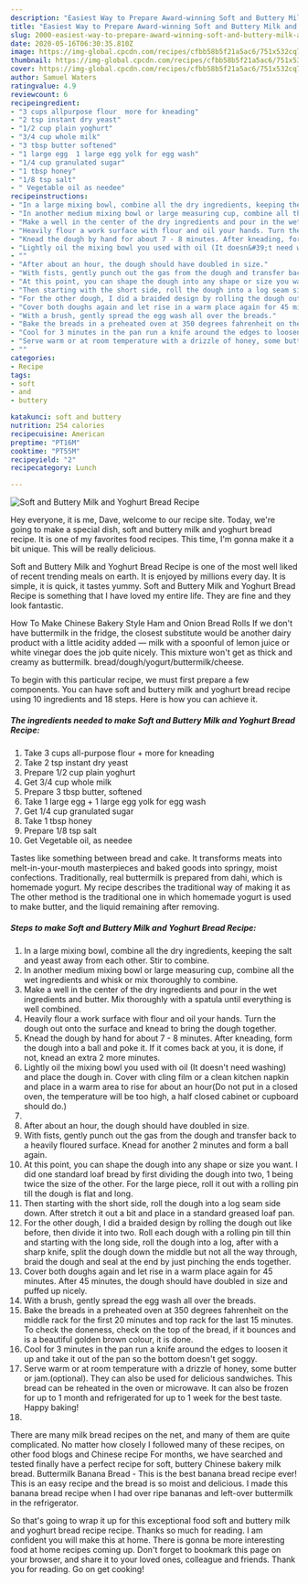 ```yaml
---
description: "Easiest Way to Prepare Award-winning Soft and Buttery Milk and Yoghurt Bread Recipe"
title: "Easiest Way to Prepare Award-winning Soft and Buttery Milk and Yoghurt Bread Recipe"
slug: 2000-easiest-way-to-prepare-award-winning-soft-and-buttery-milk-and-yoghurt-bread-recipe
date: 2020-05-16T06:30:35.810Z
image: https://img-global.cpcdn.com/recipes/cfbb58b5f21a5ac6/751x532cq70/soft-and-buttery-milk-and-yoghurt-bread-recipe-recipe-main-photo.jpg
thumbnail: https://img-global.cpcdn.com/recipes/cfbb58b5f21a5ac6/751x532cq70/soft-and-buttery-milk-and-yoghurt-bread-recipe-recipe-main-photo.jpg
cover: https://img-global.cpcdn.com/recipes/cfbb58b5f21a5ac6/751x532cq70/soft-and-buttery-milk-and-yoghurt-bread-recipe-recipe-main-photo.jpg
author: Samuel Waters
ratingvalue: 4.9
reviewcount: 6
recipeingredient:
- "3 cups allpurpose flour  more for kneading"
- "2 tsp instant dry yeast"
- "1/2 cup plain yoghurt"
- "3/4 cup whole milk"
- "3 tbsp butter softened"
- "1 large egg  1 large egg yolk for egg wash"
- "1/4 cup granulated sugar"
- "1 tbsp honey"
- "1/8 tsp salt"
- " Vegetable oil as needee"
recipeinstructions:
- "In a large mixing bowl, combine all the dry ingredients, keeping the salt and yeast away from each other. Stir to combine."
- "In another medium mixing bowl or large measuring cup, combine all the wet ingredients and whisk or mix thoroughly to combine."
- "Make a well in the center of the dry ingredients and pour in the wet ingredients and butter. Mix thoroughly with a spatula until everything is well combined."
- "Heavily flour a work surface with flour and oil your hands. Turn the dough out onto the surface and knead to bring the dough together."
- "Knead the dough by hand for about 7 - 8 minutes. After kneading, form the dough into a ball and poke it. If it comes back at you, it is done, if not, knead an extra 2 more minutes."
- "Lightly oil the mixing bowl you used with oil (It doesn&#39;t need washing) and place the dough in. Cover with cling film or a clean kitchen napkin and place in a warm area to rise for about an hour(Do not put in a closed oven, the temperature will be too high, a half closed cabinet or cupboard should do.)"
- ""
- "After about an hour, the dough should have doubled in size."
- "With fists, gently punch out the gas from the dough and transfer back to a heavily floured surface. Knead for another 2 minutes and form a ball again."
- "At this point, you can shape the dough into any shape or size you want. I did one standard loaf bread by first dividing the dough into two, 1 being twice the size of the other. For the large piece, roll it out with a rolling pin till the dough is flat and long."
- "Then starting with the short side, roll the dough into a log seam side down. After stretch it out a bit and place in a standard greased loaf pan."
- "For the other dough, I did a braided design by rolling the dough out like before, then divide it into two. Roll each dough with a rolling pin till thin and starting with the long side, roll the dough into a log, after with a sharp knife, split the dough down the middle but not all the way through, braid the dough and seal at the end by just pinching the ends together."
- "Cover both doughs again and let rise in a warm place again for 45 minutes. After 45 minutes, the dough should have doubled in size and puffed up nicely."
- "With a brush, gently spread the egg wash all over the breads."
- "Bake the breads in a preheated oven at 350 degrees fahrenheit on the middle rack for the first 20 minutes and top rack for the last 15 minutes. To check the doneness, check on the top of the bread, if it bounces and is a beautiful golden brown colour, it is done."
- "Cool for 3 minutes in the pan run a knife around the edges to loosen it up and take it out of the pan so the bottom doesn&#39;t get soggy."
- "Serve warm or at room temperature with a drizzle of honey, some butter or jam.(optional). They can also be used for delicious sandwiches. This bread can be reheated in the oven or microwave. It can also be frozen for up to 1 month and refrigerated for up to 1 week for the best taste. Happy baking!"
- ""
categories:
- Recipe
tags:
- soft
- and
- buttery

katakunci: soft and buttery 
nutrition: 254 calories
recipecuisine: American
preptime: "PT16M"
cooktime: "PT55M"
recipeyield: "2"
recipecategory: Lunch

---
```



![Soft and Buttery Milk and Yoghurt Bread Recipe](https://img-global.cpcdn.com/recipes/cfbb58b5f21a5ac6/751x532cq70/soft-and-buttery-milk-and-yoghurt-bread-recipe-recipe-main-photo.jpg)

Hey everyone, it is me, Dave, welcome to our recipe site. Today, we're going to make a special dish, soft and buttery milk and yoghurt bread recipe. It is one of my favorites food recipes. This time, I'm gonna make it a bit unique. This will be really delicious.

Soft and Buttery Milk and Yoghurt Bread Recipe is one of the most well liked of recent trending meals on earth. It is enjoyed by millions every day. It is simple, it is quick, it tastes yummy. Soft and Buttery Milk and Yoghurt Bread Recipe is something that I have loved my entire life. They are fine and they look fantastic.

How To Make Chinese Bakery Style Ham and Onion Bread Rolls If we don&#39;t have buttermilk in the fridge, the closest substitute would be another dairy product with a little acidity added — milk with a spoonful of lemon juice or white vinegar does the job quite nicely. This mixture won&#39;t get as thick and creamy as buttermilk. bread/dough/yogurt/buttermilk/cheese.


To begin with this particular recipe, we must first prepare a few components. You can have soft and buttery milk and yoghurt bread recipe using 10 ingredients and 18 steps. Here is how you can achieve it.

<!--inarticleads1-->

##### The ingredients needed to make Soft and Buttery Milk and Yoghurt Bread Recipe:

1. Take 3 cups all-purpose flour + more for kneading
1. Take 2 tsp instant dry yeast
1. Prepare 1/2 cup plain yoghurt
1. Get 3/4 cup whole milk
1. Prepare 3 tbsp butter, softened
1. Take 1 large egg + 1 large egg yolk for egg wash
1. Get 1/4 cup granulated sugar
1. Take 1 tbsp honey
1. Prepare 1/8 tsp salt
1. Get  Vegetable oil, as needee


Tastes like something between bread and cake. It transforms meats into melt-in-your-mouth masterpieces and baked goods into springy, moist confections. Traditionally, real buttermilk is prepared from dahi, which is homemade yogurt. My recipe describes the traditional way of making it as The other method is the traditional one in which homemade yogurt is used to make butter, and the liquid remaining after removing. 

<!--inarticleads2-->

##### Steps to make Soft and Buttery Milk and Yoghurt Bread Recipe:

1. In a large mixing bowl, combine all the dry ingredients, keeping the salt and yeast away from each other. Stir to combine.
1. In another medium mixing bowl or large measuring cup, combine all the wet ingredients and whisk or mix thoroughly to combine.
1. Make a well in the center of the dry ingredients and pour in the wet ingredients and butter. Mix thoroughly with a spatula until everything is well combined.
1. Heavily flour a work surface with flour and oil your hands. Turn the dough out onto the surface and knead to bring the dough together.
1. Knead the dough by hand for about 7 - 8 minutes. After kneading, form the dough into a ball and poke it. If it comes back at you, it is done, if not, knead an extra 2 more minutes.
1. Lightly oil the mixing bowl you used with oil (It doesn&#39;t need washing) and place the dough in. Cover with cling film or a clean kitchen napkin and place in a warm area to rise for about an hour(Do not put in a closed oven, the temperature will be too high, a half closed cabinet or cupboard should do.)
1. 
1. After about an hour, the dough should have doubled in size.
1. With fists, gently punch out the gas from the dough and transfer back to a heavily floured surface. Knead for another 2 minutes and form a ball again.
1. At this point, you can shape the dough into any shape or size you want. I did one standard loaf bread by first dividing the dough into two, 1 being twice the size of the other. For the large piece, roll it out with a rolling pin till the dough is flat and long.
1. Then starting with the short side, roll the dough into a log seam side down. After stretch it out a bit and place in a standard greased loaf pan.
1. For the other dough, I did a braided design by rolling the dough out like before, then divide it into two. Roll each dough with a rolling pin till thin and starting with the long side, roll the dough into a log, after with a sharp knife, split the dough down the middle but not all the way through, braid the dough and seal at the end by just pinching the ends together.
1. Cover both doughs again and let rise in a warm place again for 45 minutes. After 45 minutes, the dough should have doubled in size and puffed up nicely.
1. With a brush, gently spread the egg wash all over the breads.
1. Bake the breads in a preheated oven at 350 degrees fahrenheit on the middle rack for the first 20 minutes and top rack for the last 15 minutes. To check the doneness, check on the top of the bread, if it bounces and is a beautiful golden brown colour, it is done.
1. Cool for 3 minutes in the pan run a knife around the edges to loosen it up and take it out of the pan so the bottom doesn&#39;t get soggy.
1. Serve warm or at room temperature with a drizzle of honey, some butter or jam.(optional). They can also be used for delicious sandwiches. This bread can be reheated in the oven or microwave. It can also be frozen for up to 1 month and refrigerated for up to 1 week for the best taste. Happy baking!
1. 


There are many milk bread recipes on the net, and many of them are quite complicated. No matter how closely I followed many of these recipes, on other food blogs and Chinese recipe For months, we have searched and tested finally have a perfect recipe for soft, buttery Chinese bakery milk bread. Buttermilk Banana Bread - This is the best banana bread recipe ever! This is an easy recipe and the bread is so moist and delicious. I made this banana bread recipe when I had over ripe bananas and left-over buttermilk in the refrigerator. 

So that's going to wrap it up for this exceptional food soft and buttery milk and yoghurt bread recipe recipe. Thanks so much for reading. I am confident you will make this at home. There is gonna be more interesting food at home recipes coming up. Don't forget to bookmark this page on your browser, and share it to your loved ones, colleague and friends. Thank you for reading. Go on get cooking!
